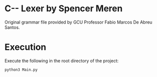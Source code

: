 # C-- Lexer by Spencer Meren

Original grammar file provided by GCU Professor Fabio Marcos De Abreu Santos.

# Execution

Execute the following in the root directory of the project:

    python3 Main.py